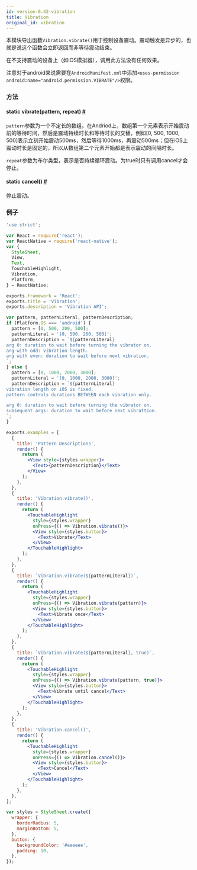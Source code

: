 ```yaml
---
id: version-0.42-vibration
title: Vibration
original_id: vibration
---
```


本模块导出函数`Vibration.vibrate()`用于控制设备震动。震动触发是异步的，也就是说这个函数会立即返回而非等待震动结束。

在不支持震动的设备上（如iOS模拟器），调用此方法没有任何效果。

注意对于android来说需要在`AndroidManifest.xml`中添加`<uses-permission android:name="android.permission.VIBRATE"/>`权限。

### 方法

<div class="props">
	<div class="prop">
		<h4 class="methodTitle"><a class="anchor" name="vibrate"></a><span class="methodType">static </span>vibrate<span class="methodType">(pattern, repeat)</span> <a class="hash-link" href="#vibrate">#</a>
		</h4>
		<div>
		<p><code>pattern</code>参数为一个不定长的数组。在Andriod上，数组第一个元素表示开始震动前的等待时间，然后是震动持续时长和等待时长的交替，例如[0, 500, 1000, 500]表示立刻开始震动500ms，然后等待1000ms，再震动500ms；但在iOS上震动时长是固定的，所以从数组第二个元素开始都是表示震动的间隔时长。</p>
		<p><code>repeat</code>参数为布尔类型，表示是否持续循环震动。为true时只有调用cancel才会停止。</p>
		</div>
	</div>
	<div class="prop">
		<h4 class="methodTitle"><a class="anchor" name="cancel"></a><span class="methodType">static </span>cancel<span class="methodType">()</span> <a class="hash-link" href="#cancel">#</a>
		</h4>
	<div><p>停止震动。</p></div>
	</div>
</div>

### 例子

```jsx  
'use strict';

var React = require('react');
var ReactNative = require('react-native');
var {
  StyleSheet,
  View,
  Text,
  TouchableHighlight,
  Vibration,
  Platform,
} = ReactNative;

exports.framework = 'React';
exports.title = 'Vibration';
exports.description = 'Vibration API';

var pattern, patternLiteral, patternDescription;
if (Platform.OS === 'android') {
  pattern = [0, 500, 200, 500];
  patternLiteral = '[0, 500, 200, 500]';
  patternDescription = `${patternLiteral}
arg 0: duration to wait before turning the vibrator on.
arg with odd: vibration length.
arg with even: duration to wait before next vibration.
`;
} else {
  pattern = [0, 1000, 2000, 3000];
  patternLiteral = '[0, 1000, 2000, 3000]';
  patternDescription = `${patternLiteral}
vibration length on iOS is fixed.
pattern controls durations BETWEEN each vibration only.

arg 0: duration to wait before turning the vibrator on.
subsequent args: duration to wait before next vibrattion.
`;
}

exports.examples = [
  {
    title: 'Pattern Descriptions',
    render() {
      return (
        <View style={styles.wrapper}>
          <Text>{patternDescription}</Text>
        </View>
      );
    },
  },
  {
    title: 'Vibration.vibrate()',
    render() {
      return (
        <TouchableHighlight
          style={styles.wrapper}
          onPress={() => Vibration.vibrate()}>
          <View style={styles.button}>
            <Text>Vibrate</Text>
          </View>
        </TouchableHighlight>
      );
    },
  },
  {
    title: `Vibration.vibrate(${patternLiteral})`,
    render() {
      return (
        <TouchableHighlight
          style={styles.wrapper}
          onPress={() => Vibration.vibrate(pattern)}>
          <View style={styles.button}>
            <Text>Vibrate once</Text>
          </View>
        </TouchableHighlight>
      );
    },
  },
  {
    title: `Vibration.vibrate(${patternLiteral}, true)`,
    render() {
      return (
        <TouchableHighlight
          style={styles.wrapper}
          onPress={() => Vibration.vibrate(pattern, true)}>
          <View style={styles.button}>
            <Text>Vibrate until cancel</Text>
          </View>
        </TouchableHighlight>
      );
    },
  },
  {
    title: 'Vibration.cancel()',
    render() {
      return (
        <TouchableHighlight
          style={styles.wrapper}
          onPress={() => Vibration.cancel()}>
          <View style={styles.button}>
            <Text>Cancel</Text>
          </View>
        </TouchableHighlight>
      );
    },
  },
];

var styles = StyleSheet.create({
  wrapper: {
    borderRadius: 5,
    marginBottom: 5,
  },
  button: {
    backgroundColor: '#eeeeee',
    padding: 10,
  },
});
```